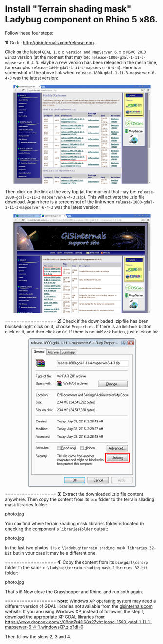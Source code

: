 Install "Terrain shading mask" Ladybug component on Rhino 5 x86.
==================

Follow these four steps:

**1)** Go to: http://gisinternals.com/release.php.

Click on the latest ```GDAL 1.x.x version and MapServer 6.x.x```  ```MSVC 2013 win32``` version (at the moment that may be: ```release-1800-gdal-1-11-3-mapserver-6-4-3```. Maybe a new version has been released in the mean time, for example: ```release-1800-gdal-1-11-4-mapserver-6-4-4```).
Here is a screenshot of the above link when ```release-1800-gdal-1-11-3-mapserver-6-4-3``` was the latest version:

<p align="center">
  <img src="https://github.com/stgeorges/terrainShadingMask/blob/master/miscellaneous/images/step1a_32bit.jpg" width="450"/>
</p>

Then click on the link at the very top (at the moment that may be: ```release-1800-gdal-1-11-3-mapserver-6-4-3.zip```). This will activate the .zip file download.
Again here is a screenshot of the link when ```release-1800-gdal-1-11-3-mapserver-6-4-3``` was the latest version:

<p align="center">
  <img src="https://github.com/stgeorges/terrainShadingMask/blob/master/miscellaneous/images/step1b_32bit.jpg" width="450"/>
</p>


==================
**2)** Check if the downloaded .zip file has been blocked: right click on it, choose ```Properties```. If there is an ```Unblock``` button click on it, and then click on ```OK```. If there is no ```Unblock``` button, just click on ```OK```:

<p align="center">
  <img src="https://github.com/stgeorges/terrainShadingMask/blob/master/miscellaneous/images/step2_32bit.jpg" width="350"/>
</p>


==================
**3)** Extract the downloaded .zip file content anywhere.
Then copy the content from its ```bin``` folder to the terrain shading mask libraries folder:

photo.jpg

You can find where terrain shading mask libraries folder is located by checking the component's ```librariesFolder``` output:

photo.jpg

In the last two photos it is ```c:\ladybug\terrain shading mask libraries 32-bit``` but in your case it may be a different one.


==================
**4)** Copy the content from its ```bin\gdal\csharp``` folder to the same ```c:\ladybug\terrain shading mask libraries 32-bit``` folder:

photo.jpg

That's it!
Now close the Grasshopper and Rhino, and run both again.
 

==================
**Note**: Windows XP operating system may need a different version of GDAL libraries not available from the [gisinternals.com](http://gisinternals.com/release.php) website.
If you are using Windows XP, instead of following the step 1, download the appropriate XP GDAL libraries from: https://www.dropbox.com/s/08mt7r45l68s27v/release-1500-gdal-1-11-1-mapserver-6-4-1_windowsXP.zip?dl=0

Then follow the steps 2, 3 and 4.
